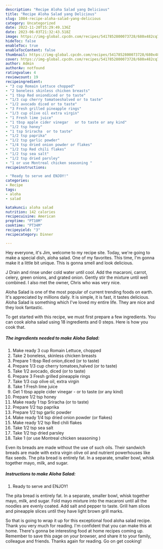 ```yaml
---
description: "Recipe Aloha Salad yang Delicious"
title: "Recipe Aloha Salad yang Delicious"
slug: 1084-recipe-aloha-salad-yang-delicious
category: Uncategorized
date: 2022-11-20T15:29:49.136Z
date: 2023-06-03T21:32:43.518Z
image: https://img-global.cpcdn.com/recipes/5417852800073728/680x482cq70/aloha-salad-recipe-main-photo.jpg
hideToc: false
enableToc: true
enableTocContent: false
thumbnail: https://img-global.cpcdn.com/recipes/5417852800073728/680x482cq70/aloha-salad-recipe-main-photo.jpg
cover: https://img-global.cpcdn.com/recipes/5417852800073728/680x482cq70/aloha-salad-recipe-main-photo.jpg
author: Admin
authorAv: notfound
ratingvalue: 4
reviewcount: 19
recipeingredient:
- "3 cup Romain Lettuce chopped"
- "2 boneless skinless chicken breasts"
- "1 tbsp Red oniondiced or to taste"
- "1/3 cup cherry tomatoeshalved or to taste"
- "1/2 avocado diced or to taste"
- "3 Fresh grilled pineapple rings"
- "1/3 cup olive oil extra virgin"
- "1 Fresh lime juice"
- "1 tbsp apple cider vinegar   or to taste or any kind"
- "1/2 tsp honey"
- "1 tsp Sriracha  or to taste"
- "1/2 tsp paprika"
- "1/2 tsp garlic powder"
- "1/4 tsp dried onion powder or flakes"
- "1/2 tsp Red chili flakes"
- "1/2 tsp sea salt"
- "1/2 tsp dried parsley"
- "1 or use Montreal chicken seasoning "
recipeinstructions:

- "Ready to serve and ENJOY!"
categories:
- Recipe
tags:
- aloha
- salad

katakunci: aloha salad 
nutrition: 142 calories
recipecuisine: American
preptime: "PT10M"
cooktime: "PT34M"
recipeyield: "3"
recipecategory: Dinner

---
```



Hey everyone, it's Jim, welcome to my recipe site. Today, we're going to make a special dish, aloha salad. One of my favorites. This time, I'm gonna make it a little bit unique. This is gonna smell and look delicious.

J Drain and rinse under cold water until cool. Add the macaroni, carrot, celery, green onions, and grated onion. Gently stir the mixture until well combined. I also met the owner, Chris who was very nice.

Aloha Salad is one of the most popular of current trending foods on earth. It's appreciated by millions daily. It is simple, it is fast, it tastes delicious. Aloha Salad is something which I've loved my entire life. They are nice and they look fantastic.


To get started with this recipe, we must first prepare a few ingredients. You can cook aloha salad using 18 ingredients and 0 steps. Here is how you cook that.

<!--inarticleads1-->

##### The ingredients needed to make Aloha Salad:

1. Make ready 3 cup Romain Lettuce, chopped
1. Take 2 boneless, skinless chicken breasts
1. Prepare 1 tbsp Red onion,diced (or to taste)
1. Prepare 1/3 cup cherry tomatoes,halved (or to taste)
1. Take 1/2 avocado, diced (or to taste)
1. Prepare 3 Fresh grilled pineapple rings
1. Take 1/3 cup olive oil, extra virgin
1. Take 1 Fresh lime juice
1. Get 1 tbsp apple cider vinegar  - or to taste (or any kind)
1. Prepare 1/2 tsp honey
1. Make ready 1 tsp Sriracha  (or to taste)
1. Prepare 1/2 tsp paprika
1. Prepare 1/2 tsp garlic powder
1. Make ready 1/4 tsp dried onion powder (or flakes)
1. Make ready 1/2 tsp Red chili flakes
1. Take 1/2 tsp sea salt
1. Take 1/2 tsp dried parsley
1. Take 1 (or use Montreal chicken seasoning )


Even its breads are made without the use of such oils. Their sandwich breads are made with extra virgin olive oil and nutrient powerhouses like flax seeds. The pita bread is entirely fat. In a separate, smaller bowl, whisk together mayo, milk, and sugar. 

<!--inarticleads2-->

##### Instructions to make Aloha Salad:


1. Ready to serve and ENJOY!

The pita bread is entirely fat. In a separate, smaller bowl, whisk together mayo, milk, and sugar. Fold mayo mixture into the macaroni until all the noodles are evenly coated. Add salt and pepper to taste. Grill ham slices and pineapple slices until they have light brown grill marks. 

So that is going to wrap it up for this exceptional food aloha salad recipe. Thank you very much for reading. I'm confident that you can make this at home. There's gonna be interesting food at home recipes coming up. Remember to save this page on your browser, and share it to your family, colleague and friends. Thanks again for reading. Go on get cooking!
